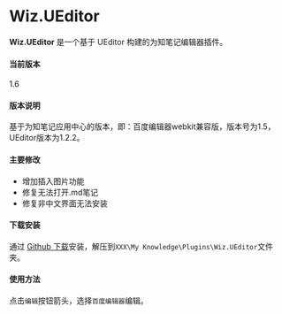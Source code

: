 # Wiz.UEditor
**Wiz.UEditor** 是一个基于 UEditor 构建的为知笔记编辑器插件。

#### 当前版本
1.6

#### 版本说明
基于为知笔记应用中心的版本，即：百度编辑器webkit兼容版，版本号为1.5，UEditor版本为1.2.2。

#### 主要修改
- 增加插入图片功能
- 修复无法打开.md笔记
- 修复非中文界面无法安装

#### 下载安装
通过 [Github 下载](https://github.com/akof1314/Wiz.UEditor/archive/master.zip "Github 下载")安装，解压到`XXX\My Knowledge\Plugins\Wiz.UEditor`文件夹。

#### 使用方法
点击`编辑`按钮箭头，选择`百度编辑器`编辑。
